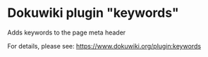 # Dokuwiki plugin "keywords"

Adds keywords to the page meta header

For details, please see: https://www.dokuwiki.org/plugin:keywords
